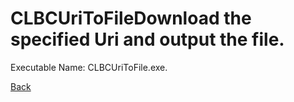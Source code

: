 
# CLBCUriToFileDownload the specified Uri and output the file.
          
Executable Name: CLBCUriToFile.exe.

[Back](/codee42/CODEiverse-OST/README.md)
        
        